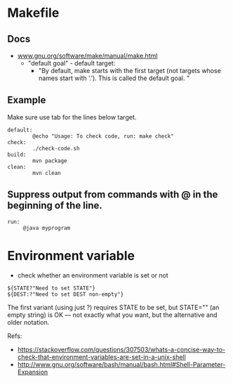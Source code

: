 # Makefile
## Docs
* www.gnu.org/software/make/manual/make.html
  * "default goal" - default target: 
    * "By default, make starts with the first target (not targets whose names start with ‘.’). This is called the default goal. "
## Example
Make sure use tab for the lines below target.
```
default:
        @echo "Usage: To check code, run: make check"
check:
        ./check-code.sh
build:
        mvn package
clean:
        mvn clean
```

## Suppress output from commands with @ in the beginning of the line.
```
run:
     @java myprogram
```     

# Environment variable
* check whether an environment variable is set or not
```
${STATE?"Need to set STATE"}
${DEST:?"Need to set DEST non-empty"}
```
The first variant (using just ?) requires STATE to be set, but STATE="" (an empty string) is OK — not exactly what you want, but the alternative and older notation.

Refs:
  * https://stackoverflow.com/questions/307503/whats-a-concise-way-to-check-that-environment-variables-are-set-in-a-unix-shell
  * http://www.gnu.org/software/bash/manual/bash.html#Shell-Parameter-Expansion
